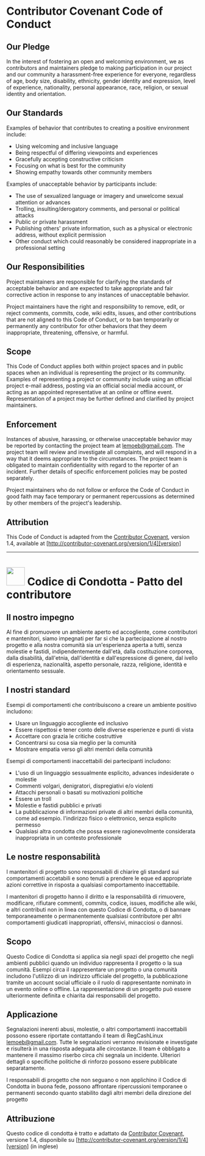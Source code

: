 # Contributor Covenant Code of Conduct

## Our Pledge

In the interest of fostering an open and welcoming environment, we as contributors and maintainers pledge to making participation in our project and our community a harassment-free experience for everyone, regardless of age, body size, disability, ethnicity, gender identity and expression, level of experience, nationality, personal appearance, race, religion, or sexual identity and orientation.

## Our Standards

Examples of behavior that contributes to creating a positive environment include:

* Using welcoming and inclusive language
* Being respectful of differing viewpoints and experiences
* Gracefully accepting constructive criticism
* Focusing on what is best for the community
* Showing empathy towards other community members

Examples of unacceptable behavior by participants include:

* The use of sexualized language or imagery and unwelcome sexual attention or advances
* Trolling, insulting/derogatory comments, and personal or political attacks
* Public or private harassment
* Publishing others' private information, such as a physical or electronic address, without explicit permission
* Other conduct which could reasonably be considered inappropriate in a professional setting

## Our Responsibilities

Project maintainers are responsible for clarifying the standards of acceptable behavior and are expected to take appropriate and fair corrective action in response to any instances of unacceptable behavior.

Project maintainers have the right and responsibility to remove, edit, or reject comments, commits, code, wiki edits, issues, and other contributions that are not aligned to this Code of Conduct, or to ban temporarily or permanently any contributor for other behaviors that they deem inappropriate, threatening, offensive, or harmful.

## Scope

This Code of Conduct applies both within project spaces and in public spaces when an individual is representing the project or its community. Examples of representing a project or community include using an official project e-mail address, posting via an official social media account, or acting as an appointed representative at an online or offline event. Representation of a project may be further defined and clarified by project maintainers.

## Enforcement

Instances of abusive, harassing, or otherwise unacceptable behavior may be reported by contacting the project team at lemoeb@gmail.com. The project team will review and investigate all complaints, and will respond in a way that it deems appropriate to the circumstances. The project team is obligated to maintain confidentiality with regard to the reporter of an incident. Further details of specific enforcement policies may be posted separately.

Project maintainers who do not follow or enforce the Code of Conduct in good faith may face temporary or permanent repercussions as determined by other members of the project's leadership.

## Attribution

This Code of Conduct is adapted from the [Contributor Covenant][homepage], version 1.4, available at [http://contributor-covenant.org/version/1/4][version]

[homepage]: http://contributor-covenant.org
[version]: http://contributor-covenant.org/version/1/4/

---

# <img src="https://github.com/FIUP/Getting_Started/blob/master/res/img/italy_flag_circle.png" width="48"> Codice di Condotta - Patto del contributore 

## Il nostro impegno


Al fine di promuovere un ambiente aperto ed accogliente, come contributori e mantenitori, siamo impegnati per far si che la partecipazione al nostro progetto e alla nostra comunità sia un'esperienza aperta a tutti, senza molestie e fastidi, indipendentemente dall'età, dalla costituzione corporea, dalla disabilità, dall'etnia, dall'identità e dall'espressione di genere, dal ivello di esperienza, nazionalità, aspetto personale, razza, religione, identità e orientamento sessuale.

## I nostri standard

Esempi di comportamenti che contribuiscono a creare un ambiente positivo includono:

* Usare un linguaggio accogliente ed inclusivo
* Essere rispettosi e tener conto delle diverse esperienze e punti di vista 
* Accettare con grazia le critiche costruttive
* Concentrarsi su cosa sia meglio per la comunità
* Mostrare empatia verso gli altri membri della comunità

Esempi di comportamenti inaccettabili dei partecipanti includono:

* L'uso di un linguaggio sessualmente esplicito, advances indesiderate o molestie 
* Commenti volgari, denigratori, dispregiativi e/o violenti
* Attacchi personali o basati su motivazioni politiche
* Essere un troll 
* Molestie e fastidi pubblici e privati
* La pubblicazione di informazioni private di altri membri della comunità, come ad esempio. l'indirizzo fisico o elettronico, senza esplicito permesso 
* Qualsiasi altra condotta che possa essere ragionevolmente considerata inappropriata in un contesto professionale

## Le nostre responsabilità

I mantenitori di progetto sono responsabili di chiarire gli standard sui comportamenti accetabili e sono tenuti a prendere le eque ed appropriate azioni correttive in risposta a qualsiasi comportamento inaccettabile.

I mantenitori di progetto hanno il diritto e la responsabilità di rimuovere, modificare, rifiutare commenti, commits, codice, issues, modifiche alle wiki, e altri contributi non in linea con questo Codice di Condotta, o di bannare temporaneamente o permanentemente qualsiasi contributore per altri comportamenti giudicati inappropriati, offensivi, minacciosi o dannosi.

## Scopo

Questo Codice di Condotta si applica sia negli spazi del progetto che negli ambienti pubblici quando un individuo rappresenta il progetto o la sua comunità. Esempi circa il rappresentare un progetto o una comunità includono l'utilizzo di un indirizzo ufficiale del progetto, la pubblicazione tramite un account social ufficiale o il ruolo di rappresentante nominato in un evento online o offline. La rappresentazione di un progetto può essere ulteriormente definita e chiarita dai responsabili del progetto.

## Applicazione 

Segnalazioni inerenti abusi, molestie, o altri comportamenti inaccettabili possono essere riportate contattando il team di RegCashLinux [lemoeb@gmail.com](mailto:lemoeb@gmail.com). Tutte le segnalazioni verranno revisionate e investigate e risulterà in una risposta adeguata alle circostanze. Il team è obbligato a mantenere il massimo riserbo circa chi segnala un incidente. Ulteriori dettagli o specifiche politiche di rinforzo possono essere pubblicate separatamente.

I responsabili di progetto che non seguano o non applichino il Codice di Condotta in buona fede, possono affrontare ripercussioni temporanee o permanenti secondo quanto stabilito dagli altri membri della direzione del progetto

## Attribuzione

Questo codice di condotta è tratto e adattato da [Contributor Covenant][homepage], versione 1.4, disponibile su [http://contributor-covenant.org/version/1/4][version] (in inglese)

[homepage]: http://contributor-covenant.org
[versione]: http://contributor-covenant.org/version/1/4/


